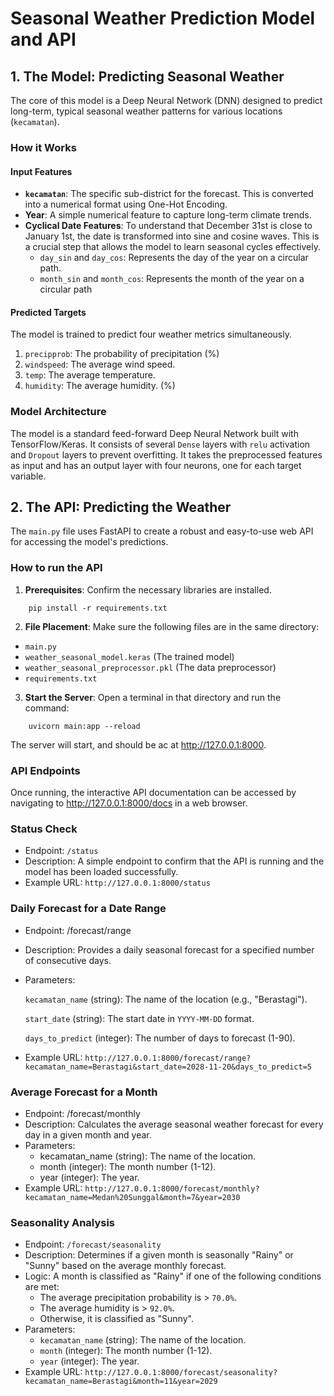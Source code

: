 # Seasonal Weather Prediction Model and API

## 1. The Model: Predicting Seasonal Weather

The core of this model is a Deep Neural Network (DNN) designed to predict long-term, typical seasonal weather patterns for various locations (`kecamatan`).

### How it Works
#### Input Features
- **`kecamatan`**: The specific sub-district for the forecast. This is converted into a numerical format using One-Hot Encoding.
- **Year**: A simple numerical feature to capture long-term climate trends.
- **Cyclical Date Features**: To understand that December 31st is close to January 1st, the date is transformed into sine and cosine waves. This is a crucial step that allows the model to learn seasonal cycles effectively.
    - `day_sin` and `day_cos`: Represents the day of the year on a circular path.
    - `month_sin` and `month_cos`: Represents the month of the year on a circular path

#### Predicted Targets
The model is trained to predict four weather metrics simultaneously.
1. `precipprob`: The probability of precipitation (%)
1. `windspeed`: The average wind speed.
1. `temp`: The average temperature.
1. `humidity`: The average humidity. (%)

### Model Architecture
The model is a standard feed-forward Deep Neural Network built with TensorFlow/Keras. It consists of several `Dense` layers with `relu` activation and `Dropout` layers to prevent overfitting. It takes the preprocessed features as input and has an output layer with four neurons, one for each target variable.

## 2. The API: Predicting the Weather
The `main.py` file uses FastAPI to create a robust and easy-to-use web API for accessing the model's predictions.

### How to run the API
1. **Prerequisites**: Confirm the necessary libraries are installed.
```
    pip install -r requirements.txt
```
2. **File Placement**: Make sure the following files are in the same directory:
- `main.py`
- `weather_seasonal_model.keras` (The trained model)
- `weather_seasonal_preprocessor.pkl` (The data preprocessor)
- `requirements.txt`

3. **Start the Server**: Open a terminal in that directory and run the command:
```
    uvicorn main:app --reload
```
The server will start, and should be ac at http://127.0.0.1:8000.

### API Endpoints
Once running, the interactive API documentation can be accessed by navigating to http://127.0.0.1:8000/docs in a web browser.

### Status Check
- Endpoint: `/status`
- Description: A simple endpoint to confirm that the API is running and the model has been loaded successfully.
- Example URL: `http://127.0.0.1:8000/status`

### Daily Forecast for a Date Range
- Endpoint: /forecast/range
- Description: Provides a daily seasonal forecast for a specified number of consecutive days.
- Parameters:

    `kecamatan_name` (string): The name of the location (e.g., "Berastagi").

    `start_date` (string): The start date in `YYYY-MM-DD` format.

    `days_to_predict` (integer): The number of days to forecast (1-90).
- Example URL: `http://127.0.0.1:8000/forecast/range?kecamatan_name=Berastagi&start_date=2028-11-20&days_to_predict=5`

### Average Forecast for a Month
- Endpoint: /forecast/monthly
- Description: Calculates the average seasonal weather forecast for every day in a given month and year.
- Parameters:
    - kecamatan_name (string): The name of the location.
    - month (integer): The month number (1-12).
    - year (integer): The year.
- Example URL: `http://127.0.0.1:8000/forecast/monthly?kecamatan_name=Medan%20Sunggal&month=7&year=2030`

### Seasonality Analysis
- Endpoint: `/forecast/seasonality`
- Description: Determines if a given month is seasonally "Rainy" or "Sunny" based on the average monthly forecast.
- Logic: A month is classified as "Rainy" if one of the following conditions are met:
    - The average precipitation probability is > `70.0%`.
    - The average humidity is > `92.0%`.
    - Otherwise, it is classified as "Sunny".
- Parameters:
    - `kecamatan_name` (string): The name of the location.
    - `month` (integer): The month number (1-12).
    - `year` (integer): The year.
- Example URL: `http://127.0.0.1:8000/forecast/seasonality?kecamatan_name=Berastagi&month=11&year=2029`